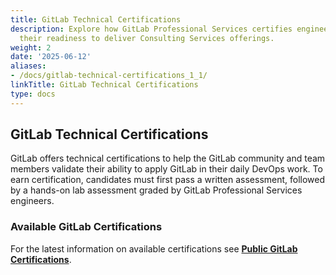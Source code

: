 ```yaml
---
title: GitLab Technical Certifications
description: Explore how GitLab Professional Services certifies engineers to validate
  their readiness to deliver Consulting Services offerings.
weight: 2
date: '2025-06-12'
aliases:
- /docs/gitlab-technical-certifications_1_1/
linkTitle: GitLab Technical Certifications
type: docs
---
```


## GitLab Technical Certifications

GitLab offers technical certifications to help the GitLab community and team members validate their ability to apply GitLab in their daily DevOps work. To earn certification, candidates must first pass a written assessment, followed by a hands-on lab assessment graded by GitLab Professional Services engineers.

### Available GitLab Certifications

For the latest information on available certifications see **[Public GitLab Certifications](https://about.gitlab.com/learn/certifications/public/)**.
